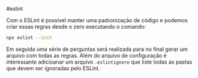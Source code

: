 #eslint 

Com o ESLint é possível manter uma padronização de código e podemos criar essas regras desde o zero executando o comando:

```bash
npx eslint --init
```

Em seguida uma série de perguntas será realizada para no final gerar um arquivo com todas as regras. Além do arquivo de configuração é interessante adicioanar um arquivo `.eslintignore` que liste todas as pastas que devem ser ignoradas pelo ESLint.